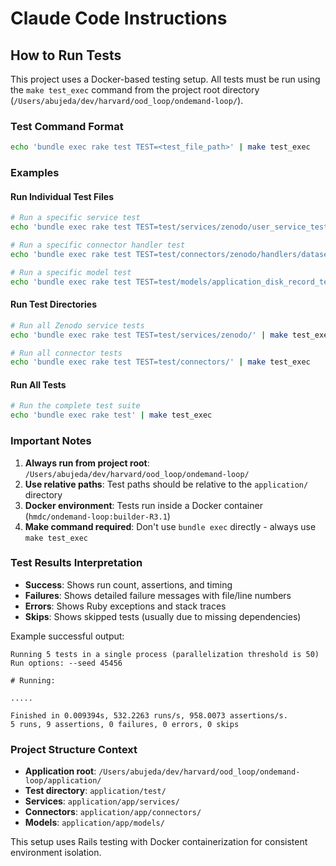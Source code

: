 # Claude Code Instructions

## How to Run Tests

This project uses a Docker-based testing setup. All tests must be run using the `make test_exec` command from the project root directory (`/Users/abujeda/dev/harvard/ood_loop/ondemand-loop/`).

### Test Command Format
```bash
echo 'bundle exec rake test TEST=<test_file_path>' | make test_exec
```

### Examples

#### Run Individual Test Files
```bash
# Run a specific service test
echo 'bundle exec rake test TEST=test/services/zenodo/user_service_test.rb' | make test_exec

# Run a specific connector handler test  
echo 'bundle exec rake test TEST=test/connectors/zenodo/handlers/dataset_form_tabs_test.rb' | make test_exec

# Run a specific model test
echo 'bundle exec rake test TEST=test/models/application_disk_record_test.rb' | make test_exec
```

#### Run Test Directories
```bash
# Run all Zenodo service tests
echo 'bundle exec rake test TEST=test/services/zenodo/' | make test_exec

# Run all connector tests
echo 'bundle exec rake test TEST=test/connectors/' | make test_exec
```

#### Run All Tests
```bash
# Run the complete test suite
echo 'bundle exec rake test' | make test_exec
```

### Important Notes

1. **Always run from project root**: `/Users/abujeda/dev/harvard/ood_loop/ondemand-loop/`
2. **Use relative paths**: Test paths should be relative to the `application/` directory
3. **Docker environment**: Tests run inside a Docker container (`hmdc/ondemand-loop:builder-R3.1`)
4. **Make command required**: Don't use `bundle exec` directly - always use `make test_exec`

### Test Results Interpretation

- **Success**: Shows run count, assertions, and timing
- **Failures**: Shows detailed failure messages with file/line numbers  
- **Errors**: Shows Ruby exceptions and stack traces
- **Skips**: Shows skipped tests (usually due to missing dependencies)

Example successful output:
```
Running 5 tests in a single process (parallelization threshold is 50)
Run options: --seed 45456

# Running:

.....

Finished in 0.009394s, 532.2263 runs/s, 958.0073 assertions/s.
5 runs, 9 assertions, 0 failures, 0 errors, 0 skips
```

### Project Structure Context

- **Application root**: `/Users/abujeda/dev/harvard/ood_loop/ondemand-loop/application/`
- **Test directory**: `application/test/`
- **Services**: `application/app/services/`  
- **Connectors**: `application/app/connectors/`
- **Models**: `application/app/models/`

This setup uses Rails testing with Docker containerization for consistent environment isolation.